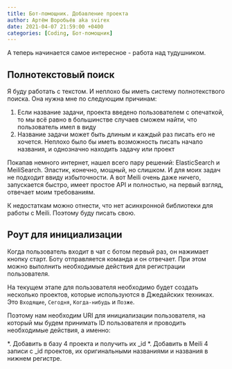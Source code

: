 ```yaml
---
title: Бот-помощник. Добавление проекта
author: Артём Воробьёв aka svirex
date: 2021-04-07 21:59:00 +0400
categories: [Coding, Бот-помощник]
---
```


А теперь начинается самое интересное - работа над тудушником.

## Полнотекстовый поиск

Я буду работать с текстом. И неплохо бы иметь систему полнотекствого поиска. Она нужна мне по следующим причинам:

1. Если название задачи, проекта введено пользователем с опечаткой, то мы всё равно в большинстве случаев сможем найти, что пользователь имел в виду
2. Название задачи может быть длиным и каждый раз писать его не хочется. Неплохо было бы иметь возможность писать начало названия, и однозначно находить задачу или проект

Покапав немного интернет, нашел всего пару решений: ElasticSearch и MeiliSearch. Эластик, конечно, мощный, но слишком. И для моих задач не подходит ввиду избыточности. А вот Meili очень даже ничего, запускается быстро, имеет простое API и полностью, на первый взгляд, отвечает моим требованиям.

К недостаткам можно отнести, что нет асинхронной библиотеки для работы с Meili. Поэтому буду писать свою.

## Роут для инициализации

Когда пользователь входит в чат с ботом первый раз, он нажимает кнопку старт. Боту отправляется команда и он отвечает. При этом можно выполнить необходимые действия для регистрации пользователя.

На текущем этапе для пользователя необходимо будет создать несколько проектов, которые используются в Джедайских техниках. Это `Входящие`, `Сегодня`, `Когда-нибудь` и `Позже`.

Поэтому нам необходим URI для инициализации пользователя, на который мы будем принимать ID пользователя и проводить необходимые действия, а именно:

*. Добавить в базу 4 проекта и получить их _id
*. Добавить в Meili 4 записи с _id проектов, их оригинальными названиями и названия в нижнем регистре.
